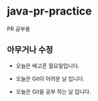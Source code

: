 # java-pr-practice

PR 공부용

## 아무거나 수정

- 오늘은 배고픈 월요일입니다.

- 오늘은 Git이 어려운 날 입니다.

- 오늘은 Git을 공부 하는 날 입니다.
